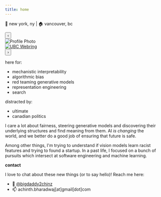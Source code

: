 ```yaml
---
title: home
---
```


📍 new york, ny | 🏠 vancouver, bc 

<div class="carousel multiview continuous" data-speed="20" data-hover-speed="10" data-cols="3">
  <button class="carousel-btn prev" aria-label="Previous">‹</button>
  <div class="carousel-track">
    <div class="carousel-slide"><img src="/images/face.png" alt="Profile Photo" /></div>
    <div class="carousel-slide">
      <div id="torus-three"></div>
    </div>
    <div class="carousel-slide">
      <div class="webring-slide">
        <a href="https://michaelfromorg.github.io/ubc-webring/" target="_blank" rel="noopener noreferrer">
          <img src="/images/ubc-coa.png" alt="UBC Webring" />
        </a>
      </div>
    </div>
  </div>
  <button class="carousel-btn next" aria-label="Next">›</button>
  <div class="carousel-dots"></div>
</div>


here for:

* mechanistic interpretability
* algorithmic bias
* red teaming generative models
* representation engineering
* search

distracted by:

* ultimate
* canadian politics

I care a lot about fairness, steering generative models and discovering their underlying structures and find meaning from them. AI _is changing_ the world, and we better do a good job of ensuring that future is safe.

Among other things, I'm trying to understand if vision models learn racist features and trying to found a startup. In a past life, I focused on a bunch of pursuits which intersect at software engineering and machine learning. 

**contact**

I love to chat about these new things (or to say hello)! Reach me here:

* 🐣 [@bigdaddy2chinz](https://x.com/@bigdaddy2chinz)
* 📫 achinth.bharadwaj[at]gmail[dot]com
